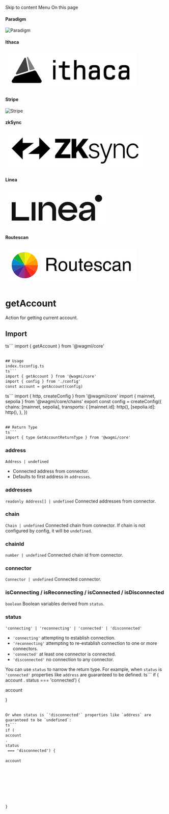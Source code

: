 Skip to content 
Menu
On this page
#### Paradigm
![Paradigm](https://raw.githubusercontent.com/wevm/.github/main/content/sponsors/paradigm-light.svg)
#### Ithaca
![Ithaca](https://raw.githubusercontent.com/wevm/.github/main/content/sponsors/ithaca-light.svg)
#### Stripe
![Stripe](https://raw.githubusercontent.com/wevm/.github/main/content/sponsors/stripe-light.svg)
#### zkSync
![zkSync](https://raw.githubusercontent.com/wevm/.github/main/content/sponsors/zksync-light.svg)
#### Linea
![Linea](https://raw.githubusercontent.com/wevm/.github/main/content/sponsors/linea-light.svg)
#### Routescan
![Routescan](https://raw.githubusercontent.com/wevm/.github/main/content/sponsors/routescan-light.svg)
# getAccount ​
Action for getting current account.
## Import ​
ts```
import { getAccount } from '@wagmi/core'
```

## Usage ​
index.tsconfig.ts
ts```
import { getAccount } from '@wagmi/core'
import { config } from './config'
const account = getAccount(config)
```

ts```
import { http, createConfig } from '@wagmi/core'
import { mainnet, sepolia } from '@wagmi/core/chains'
export const config = createConfig({
 chains: [mainnet, sepolia],
 transports: {
  [mainnet.id]: http(),
  [sepolia.id]: http(),
 },
})
```

## Return Type ​
ts```
import { type GetAccountReturnType } from '@wagmi/core'
```

### address ​
`Address | undefined`
  * Connected address from connector.
  * Defaults to first address in `addresses`.


### addresses ​
`readonly Address[] | undefined`
Connected addresses from connector.
### chain ​
`Chain | undefined`
Connected chain from connector. If chain is not configured by config, it will be `undefined`.
### chainId ​
`number | undefined`
Connected chain id from connector.
### connector ​
`Connector | undefined`
Connected connector.
### isConnecting / isReconnecting / isConnected / isDisconnected ​
`boolean`
Boolean variables derived from `status`.
### status ​
`'connecting' | 'reconnecting' | 'connected' | 'disconnected'`
  * `'connecting'` attempting to establish connection.
  * `'reconnecting'` attempting to re-establish connection to one or more connectors.
  * `'connected'` at least one connector is connected.
  * `'disconnected'` no connection to any connector.


You can use `status` to narrow the return type.
For example, when `status` is `'connected'` properties like `address` are guaranteed to be defined.
ts```
if (
account
.
status
 === 'connected') {

account








}
```

Or when status is `'disconnected'` properties like `address` are guaranteed to be `undefined`:
ts```
if (
account
.
status
 === 'disconnected') {

account








}
```

